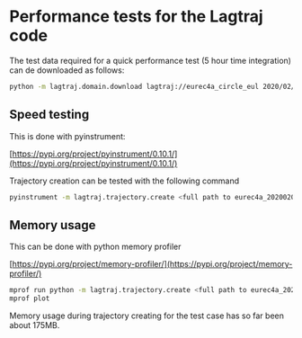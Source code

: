 # Performance tests for the Lagtraj code

The test data required for a quick performance test (5 hour time integration) can de downloaded as follows:

```bash
python -m lagtraj.domain.download lagtraj://eurec4a_circle_eul 2020/02/02 2020/02/02
```

## Speed testing

This is done with pyinstrument:

[https://pypi.org/project/pyinstrument/0.10.1/](https://pypi.org/project/pyinstrument/0.10.1/)

Trajectory creation can be tested with the following command

```bash
pyinstrument -m lagtraj.trajectory.create <full path to eurec4a_20200203_12_lag.yaml, without the .yaml extension>
```

## Memory usage

This can be done with python memory profiler

[https://pypi.org/project/memory-profiler/](https://pypi.org/project/memory-profiler/)

```bash
mprof run python -m lagtraj.trajectory.create <full path to eurec4a_20200203_12_lag.yaml, without the .yaml extension>
mprof plot
```

Memory usage during trajectory creating for the test case has so far been about 175MB.
